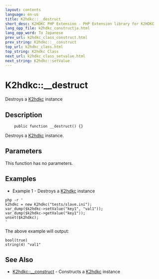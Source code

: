 ```yaml
---
layout: contents
language: en-us
title: K2hdkc::__destruct
short_desc: K2HDKC PHP Extension - PHP Extension library for K2HDKC
lang_opp_file: k2hdkc_constructja.html
lang_opp_word: To Japanese
prev_url: k2hdkc_class_construct.html
prev_string: K2hdkc::__construct
top_url: k2hdkc_class.html
top_string: K2hdkc Class
next_url: k2hdkc_class_setvalue.html
next_string: K2hdkc::setValue
---
```


# K2hdkc::__destruct
Destroys a [K2hdkc](k2hdkc_class.html) instance

## Description

```
    public function __destruct() {}
```

Destroys a [K2hdkc](k2hdkc_class.html) instance.

## Parameters
This function has no parameters.

## Examples
- Example 1 - Destroys a [K2hdkc](k2hdkc_class.html) instance

```
php -r '
k2hdkc = new K2hdkc("tests/slave.ini");
var_dump($k2hdkc->setValue("key1", "val1"));
var_dump($k2hdkc->getValue("key1"));
unset($k2hdkc);
'
```

The above example will output:

```
bool(true)
string(4) "val1"
```

## See Also
- [K2hdkc::__construct](k2hdkc_class_construct.html) - Constructs a [K2hdkc](k2hdkc_class.html) instance

